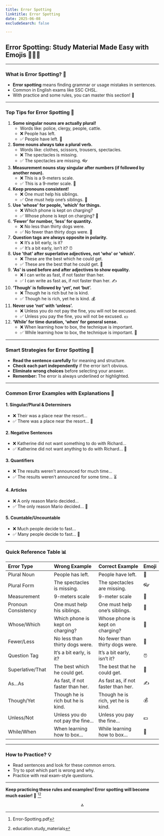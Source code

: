 ```yaml
---
title: Error Spotting
linktitle: Error Spotting
date: 2025-06-08
excludeSearch: false

---
```


## Error Spotting: Study Material Made Easy with Emojis 🕵️‍♂️✅

---

### **What is Error Spotting? 🤔**

- **Error spotting** means finding grammar or usage mistakes in sentences.
- Common in English exams like SSC CHSL.
- With practice and some rules, you can master this section! 💪

---

### **Top Tips for Error Spotting 📝**

1. **Some singular nouns are actually plural!**
    - Words like: police, clergy, people, cattle.
    - ❌ People has left.
    - ✅ People have left. 👥
2. **Some nouns always take a plural verb.**
    - Words like: clothes, scissors, trousers, spectacles.
    - ❌ The spectacles is missing.
    - ✅ The spectacles are missing. 👓
3. **Measurement nouns stay singular after numbers (if followed by another noun).**
    - ❌ This is a 9-meters scale.
    - ✅ This is a 9-meter scale. 📏
4. **Keep pronouns consistent!**
    - ❌ One must help his siblings.
    - ✅ One must help one’s siblings. 👤
5. **Use 'whose' for people, 'which' for things.**
    - ❌ Which phone is kept on charging?
    - ✅ Whose phone is kept on charging? 📱
6. **‘Fewer’ for number, ‘less’ for quantity.**
    - ❌ No less than thirty dogs were.
    - ✅ No fewer than thirty dogs were. 🐶
7. **Question tags are always opposite in polarity.**
    - ❌ It’s a bit early, is it?
    - ✅ It’s a bit early, isn’t it? ⏰
8. **Use 'that' after superlative adjectives, not 'who' or 'which'.**
    - ❌ These are the best which he could get.
    - ✅ These are the best that he could get. 🥇
9. **'As' is used before and after adjectives to show equality.**
    - ❌ I can write as fast, if not faster than her.
    - ✅ I can write as fast as, if not faster than her. ✍️
10. **‘Though’ is followed by ‘yet’, not ‘but’.**
    - ❌ Though he is rich but he is kind.
    - ✅ Though he is rich, yet he is kind. 💰
11. **Never use ‘not’ with ‘unless’.**
    - ❌ Unless you do not pay the fine, you will not be excused.
    - ✅ Unless you pay the fine, you will not be excused. 💵
12. **‘While’ for time duration, ‘when’ for general sense.**
    - ❌ When learning how to box, the technique is important.
    - ✅ While learning how to box, the technique is important. 🥊

---

### **Smart Strategies for Error Spotting 🧠**

- **Read the sentence carefully** for meaning and structure.
- **Check each part independently** if the error isn’t obvious.
- **Eliminate wrong choices** before selecting your answer.
- **Remember:** The error is always underlined or highlighted.

---

### **Common Error Examples with Explanations 📝**

#### **1. Singular/Plural \& Determiners**

- ❌ Their was a place near the resort...
- ✅ There was a place near the resort... 🏨


#### **2. Negative Sentences**

- ❌ Katherine did not want something to do with Richard...
- ✅ Katherine did not want anything to do with Richard... 🚫


#### **3. Quantifiers**

- ❌ The results weren’t announced for much time...
- ✅ The results weren’t announced for some time... ⏳


#### **4. Articles**

- ❌ A only reason Mario decided...
- ✅ The only reason Mario decided... 🎯


#### **5. Countable/Uncountable**

- ❌ Much people decide to fast...
- ✅ Many people decide to fast... 🙏

---

### **Quick Reference Table 📊**

| Error Type | Wrong Example | Correct Example | Emoji |
| :-- | :-- | :-- | :-- |
| Plural Noun | People has left. | People have left. | 👥 |
| Plural Form | The spectacles is missing. | The spectacles are missing. | 👓 |
| Measurement | 9-meters scale | 9-meter scale | 📏 |
| Pronoun Consistency | One must help his siblings. | One must help one’s siblings. | 👤 |
| Whose/Which | Which phone is kept on charging? | Whose phone is kept on charging? | 📱 |
| Fewer/Less | No less than thirty dogs were. | No fewer than thirty dogs were. | 🐶 |
| Question Tag | It’s a bit early, is it? | It’s a bit early, isn’t it? | ⏰ |
| Superlative/That | The best which he could get. | The best that he could get. | 🥇 |
| As...As | As fast, if not faster than her. | As fast as, if not faster than her. | ✍️ |
| Though/Yet | Though he is rich but he is kind. | Though he is rich, yet he is kind. | 💰 |
| Unless/Not | Unless you do not pay the fine... | Unless you pay the fine... | 💵 |
| While/When | When learning how to box... | While learning how to box... | 🥊 |


---

### **How to Practice? 💡**

- Read sentences and look for these common errors.
- Try to spot which part is wrong and why.
- Practice with real exam-style questions.

---

**Keep practicing these rules and examples! Error spotting will become much easier! 🌟**
[^1][^2]

<div style="text-align: center">⁂</div>

[^1]: Error-Spotting.pdf

[^2]: education.study_materials

